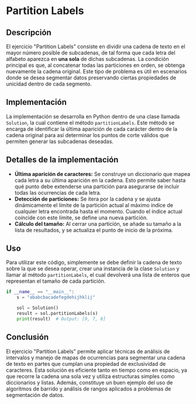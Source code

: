 # Partition Labels

## Descripción

El ejercicio "Partition Labels" consiste en dividir una cadena de texto en el mayor número posible de subcadenas, de tal forma que cada letra del alfabeto aparezca en **una sola** de dichas subcadenas. La condición principal es que, al concatenar todas las particiones en orden, se obtenga nuevamente la cadena original. Este tipo de problema es útil en escenarios donde se desea segmentar datos preservando ciertas propiedades de unicidad dentro de cada segmento.

## Implementación

La implementación se desarrolla en Python dentro de una clase llamada `Solution`, la cual contiene el método `partitionLabels`. Este método se encarga de identificar la última aparición de cada carácter dentro de la cadena original para así determinar los puntos de corte válidos que permiten generar las subcadenas deseadas.

## Detalles de la implementación

- **Última aparición de caracteres:** Se construye un diccionario que mapea cada letra a su última aparición en la cadena. Esto permite saber hasta qué punto debe extenderse una partición para asegurarse de incluir todas las ocurrencias de cada letra.
- **Detección de particiones:** Se itera por la cadena y se ajusta dinámicamente el límite de la partición actual al máximo índice de cualquier letra encontrada hasta el momento. Cuando el índice actual coincide con este límite, se define una nueva partición.
- **Cálculo del tamaño:** Al cerrar una partición, se añade su tamaño a la lista de resultados, y se actualiza el punto de inicio de la próxima.

## Uso

Para utilizar este código, simplemente se debe definir la cadena de texto sobre la que se desea operar, crear una instancia de la clase `Solution` y llamar al método `partitionLabels`, el cual devolverá una lista de enteros que representan el tamaño de cada partición.

```python
if __name__ == "__main__":
    s = "ababcbacadefegdehijhklij"

    sol = Solution()
    result = sol.partitionLabels(s)
    print(result)  # Output: [9, 7, 8]
```

## Conclusión

El ejercicio "Partition Labels" permite aplicar técnicas de análisis de intervalos y manejo de mapas de ocurrencias para segmentar una cadena de texto en partes que cumplan una propiedad de exclusividad de caracteres. Esta solución es eficiente tanto en tiempo como en espacio, ya que recorre la cadena una sola vez y utiliza estructuras simples como diccionarios y listas. Además, constituye un buen ejemplo del uso de algoritmos de barrido y análisis de rangos aplicados a problemas de segmentación de datos.

